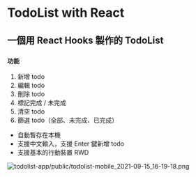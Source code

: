 

# TodoList with React
## 一個用 React Hooks 製作的 TodoList

### `功能`

1. 新增 todo
2. 編輯 todo
3. 刪除 todo
4. 標記完成 / 未完成
5. 清空 todo
6. 篩選 todo（全部、未完成、已完成）


- 自動暫存在本機
- 支援中文輸入，支援 Enter 鍵新增 todo 
- 支援基本的行動裝置 RWD

![todolist-app/public/todolist-mobile_2021-09-15_16-19-18.png](/todolist-app/public/todolist-mobile_2021-09-15_16-19-18.png)


